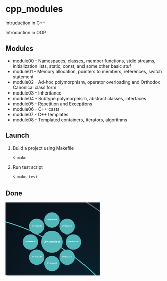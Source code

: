 # cpp_modules

Intruduction in С++

Introduction in OOP

## Modules

- module00 - Namespaces, classes, member functions, stdio streams, initialization lists, static, const, and some other basic stuf
- module01 - Memory allocation, pointers to members, references, switch statement
- module02 - Ad-hoc polymorphism, operator overloading and Orthodox Canonical class form
- module03 - Inheritance
- module04 - Subtype polymorphism, abstract classes, interfaces
- module05 - Repetition and Exceptions
- module06 - C++ casts
- module07 - C++ templates
- module08 - Templated containers, iterators, algorithms

## Launch

1. Build a project using Makefile

   ```sh
   $ make
   ```

2. Run test script

   ```sh
   $ make test
   ```

## Done

  <img src="./screenshot/fin.png" width="300">
